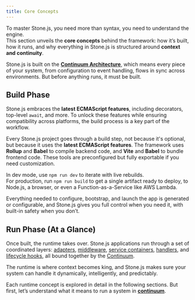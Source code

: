 ```yaml
---
title: Core Concepts
---
```


To master Stone.js, you need more than syntax, you need to understand the engine.  
This section unveils the **core concepts** behind the framework: how it’s built, how it runs, and why everything in Stone.js is structured around **context and continuity**.

Stone.js is built on the [**Continuum Architecture**](./continuum), which means every piece of your system, from configuration to event handling, flows in sync across environments. But before anything runs, it must be built.

## Build Phase

Stone.js embraces the **latest ECMAScript features**, including decorators, top-level `await`, and more. To unlock these features while ensuring compatibility across platforms, the build process is a key part of the workflow.

Every Stone.js project goes through a build step, not because it's optional, but because it uses the **latest ECMAScript features**. The framework uses **Rollup** and **Babel** to compile backend code, and **Vite** and **Babel** to bundle frontend code. These tools are preconfigured but fully exportable if you need customization.

In dev mode, use `npm run dev` to iterate with live rebuilds.  
For production, run `npm run build` to get a single artifact ready to deploy, to Node.js, a browser, or even a Function-as-a-Service like AWS Lambda.

Everything needed to configure, bootstrap, and launch the app is generated or configurable, and Stone.js gives you full control when you need it, with built-in safety when you don’t.

## Run Phase (At a Glance)

Once built, the runtime takes over. Stone.js applications run through a set of coordinated layers: 
[adapters](./adapter), [middleware](./middleware), [service containers](./container), [handlers](../essentials/event-handler), and [lifecycle hooks](./lifecycle), all bound together by the [Continuum](./continuum).

The runtime is where context becomes king, and Stone.js makes sure your system can handle it dynamically, intelligently, and predictably.

Each runtime concept is explored in detail in the following sections. But first, 
let’s understand what it means to run a system in [**continuum**](./continuum).
